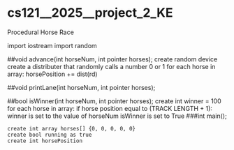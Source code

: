 # cs121__2025__project_2_KE
Procedural Horse Race


import iostream
import random

##void advance(int horseNum, int pointer horses);
	create random device
	create a distributer that randomly calls a number 0 or 1
	for each horse in array:
		horsePosition += dist(rd)
		
##void printLane(int horseNum, int pointer horses);
	
##bool isWinner(int horseNum, int pointer horses);
	create int winner = 100
	for each horse in array:
		if horse position equal to (TRACK LENGTH + 1):
			winner is set to the value of horseNum
			isWinner is set to True
###int main();
```
create int array horses[] {0, 0, 0, 0, 0}
create bool running as true
create int horsePosition



```

